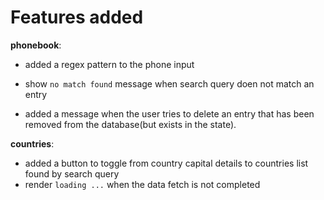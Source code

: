 # Features added

**phonebook**:

- added a regex pattern to the phone input
- show `no match found` message when search query doen not match an entry

- added a message when the user tries to delete an entry that
  has been removed from the database(but exists in the state).

**countries**:

- added a button to toggle from country capital details to countries list found by search query
- render `loading ...` when the data fetch is not completed
